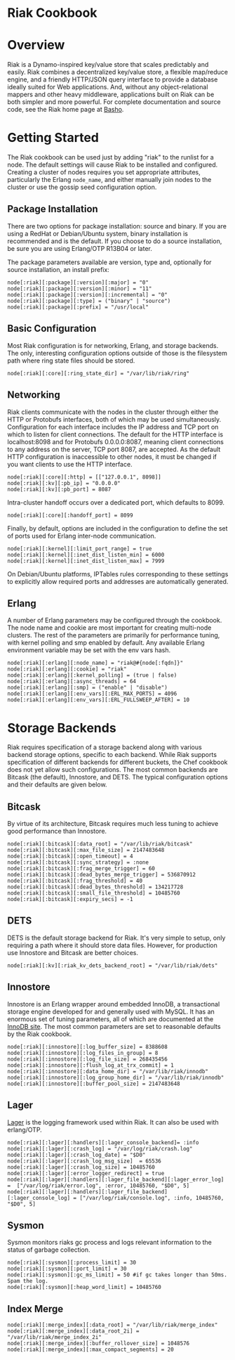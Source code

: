 Riak Cookbook
=============

Overview
========

Riak is a Dynamo-inspired key/value store that scales predictably and easily.  Riak combines a decentralized key/value store, a flexible map/reduce engine, and a friendly HTTP/JSON query interface to provide a database ideally suited for Web applications. And, without any object-relational mappers and other heavy middleware, applications built on Riak can be both simpler and more powerful.  For complete documentation and source code, see the Riak home page at [Basho][1].


Getting Started
===============

The Riak cookbook can be used just by adding "riak" to the runlist for a node.  The default settings will cause Riak to be installed and configured.  Creating a cluster of nodes requires you set appropriate attributes, particularly the Erlang `node_name`, and either manually join nodes to the cluster or use the gossip seed configuration option.


Package Installation
--------------------

There are two options for package installation: source and binary.  If you are using a RedHat or Debian/Ubuntu system, binary installation is recommended and is the default.  If you choose to do a source installation, be sure you are using Erlang/OTP R13B04 or later.

The package parameters available are version, type and, optionally for source installation, an install prefix:

	node[:riak][:package][:version][:major] = "0"
	node[:riak][:package][:version][:minor] = "11"
	node[:riak][:package][:version][:incremental] = "0"
	node[:riak][:package][:type] = ("binary" | "source")
	node[:riak][:package][:prefix] = "/usr/local"


Basic Configuration
-------------------

Most Riak configuration is for networking, Erlang, and storage backends.  The only, interesting configuration options outside of those is the filesystem path where ring state files should be stored.

	node[:riak][:core][:ring_state_dir] = "/var/lib/riak/ring"


Networking
----------

Riak clients communicate with the nodes in the cluster through either the HTTP or Protobufs interfaces, both of which may be used simultaneously.  Configuration for each interface includes the IP address and TCP port on which to listen for client connections.  The default for the HTTP interface is localhost:8098 and for Protobufs 0.0.0.0:8087, meaning client connections to any address on the server, TCP port 8087, are accepted.  As the default HTTP configuration is inaccessible to other nodes, it must be changed if you want clients to use the HTTP interface.

	node[:riak][:core][:http] = [["127.0.0.1", 8098]]
	node[:riak][:kv][:pb_ip] = "0.0.0.0"
	node[:riak][:kv][:pb_port] = 8087

Intra-cluster handoff occurs over a dedicated port, which defaults to 8099.

	node[:riak][:core][:handoff_port] = 8099

Finally, by default, options are included in the configuration to define the set of ports used for Erlang inter-node communication.  

	node[:riak][:kernel][:limit_port_range] = true
	node[:riak][:kernel][:inet_dist_listen_min] = 6000
	node[:riak][:kernel][:inet_dist_listen_max] = 7999

On Debian/Ubuntu platforms, IPTables rules corresponding to these settings to explicitly allow required ports and addresses are automatically generated.


Erlang
------

A number of Erlang parameters may be configured through the cookbook.  The node name and cookie are most important for creating multi-node clusters.  The rest of the parameters are primarily for performance tuning, with kernel polling and smp enabled by default.  Any available Erlang environment variable may be set with the env vars hash. 

	node[:riak][:erlang][:node_name] = "riak@#{node[:fqdn]}"
	node[:riak][:erlang][:cookie] = "riak"
	node[:riak][:erlang][:kernel_polling] = (true | false)
	node[:riak][:erlang][:async_threads] = 64
	node[:riak][:erlang][:smp] = ("enable" | "disable")
	node[:riak][:erlang][:env_vars][:ERL_MAX_PORTS] = 4096
    node[:riak][:erlang][:env_vars][:ERL_FULLSWEEP_AFTER] = 10


Storage Backends
================

Riak requires specification of a storage backend along with various backend storage options, specific to each backend.  While Riak supports specification of different backends for different buckets, the Chef cookbook does not yet allow such configurations.  The most common backends are Bitcask (the default), Innostore, and DETS.  The typical configuration options and their defaults are given below.


Bitcask
-------

By virtue of its architecture, Bitcask requires much less tuning to achieve good performance than Innostore.

	node[:riak][:bitcask][:data_root] = "/var/lib/riak/bitcask"
	node[:riak][:bitcask][:max_file_size] = 2147483648
	node[:riak][:bitcask][:open_timeout] = 4
	node[:riak][:bitcask][:sync_strategy] = :none
	node[:riak][:bitcask][:frag_merge_trigger] = 60
	node[:riak][:bitcask][:dead_bytes_merge_trigger] = 536870912
	node[:riak][:bitcask][:frag_threshold] = 40
	node[:riak][:bitcask][:dead_bytes_threshold] = 134217728
	node[:riak][:bitcask][:small_file_threshold] = 10485760
	node[:riak][:bitcask][:expiry_secs] = -1


DETS
----

DETS is the default storage backend for Riak.  It's very simple to setup, only requiring a path where it should store data files.  However, for production use Innostore and Bitcask are better choices.

	node[:riak][:kv][:riak_kv_dets_backend_root] = "/var/lib/riak/dets"
	

Innostore
---------

Innostore is an Erlang wrapper around embedded InnoDB, a transactional storage engine developed for and generally used with MySQL.  It has an enormous set of tuning parameters, all of which are documented at the [InnoDB site][2].  The most common parameters are set to reasonable defaults by the Riak cookbook.

	node[:riak][:innostore][:log_buffer_size] = 8388608
	node[:riak][:innostore][:log_files_in_group] = 8
	node[:riak][:innostore][:log_file_size] = 268435456
	node[:riak][:innostore][:flush_log_at_trx_commit] = 1
	node[:riak][:innostore][:data_home_dir] = "/var/lib/riak/innodb"
	node[:riak][:innostore][:log_group_home_dir] = "/var/lib/riak/innodb"
	node[:riak][:innostore][:buffer_pool_size] = 2147483648

Lager 
-----

[Lager][3] is the logging framework used within Riak. It can also be used with erlang/OTP. 


    node[:riak][:lager][:handlers][:lager_console_backend]= :info
	node[:riak][:lager][:crash_log] = "/var/log/riak/crash.log"
	node[:riak][:lager][:crash_log_date] = "$D0"
	node[:riak][:lager][:crash_log_msg_size]  = 65536
	node[:riak][:lager][:crash_log_size] = 10485760
	node[:riak][:lager][:error_logger_redirect] = true
	node[:riak][:lager][:handlers][:lager_file_backend][:lager_error_log] =  ["/var/log/riak/error.log", :error, 10485760, "$D0", 5]
	node[:riak][:lager][:handlers][:lager_file_backend][:lager_console_log] = ["/var/log/riak/console.log", :info, 10485760, "$D0", 5]

Sysmon 
------

Sysmon monitors riaks gc process and logs relevant information to the status of garbage collection.

	node[:riak][:sysmon][:process_limit] = 30
	node[:riak][:sysmon][:port_limit] = 30
	node[:riak][:sysmon][:gc_ms_limit] = 50 #if gc takes longer than 50ms. Spam the log. 
	node[:riak][:sysmon][:heap_word_limit] = 10485760
	
Index Merge
-----------
	node[:riak][:merge_index][:data_root] = "/var/lib/riak/merge_index"
	node[:riak][:merge_index][:data_root_2i] = "/var/lib/riak/merge_index_2i"
	node[:riak][:merge_index][:buffer_rollover_size] = 1048576
	node[:riak][:merge_index][:max_compact_segments] = 20
	

[1]: http://basho.com/
[2]: http://www.innodb.com/doc/embedded_innodb-1.0/#config-vars
[3]: https://github.com/basho/lager